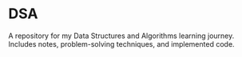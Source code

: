 # DSA
A repository for my Data Structures and Algorithms learning journey. Includes notes, problem-solving techniques, and implemented code.
